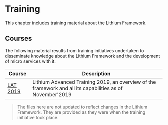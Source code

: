 # Training

This chapter includes training material about the Lithium Framework.

## Courses

The following material results from training initiatives undertaken to disseminate knowledge about the Lithium Framework and the development of micro services with it.

| Course | Description
| - | - |
| [LAT 2019](./_assets/LAT-2019.pdf) | Lithium Advanced Training 2019, an overview of the framework and all its capabilities as of November'2019 |

> The files here are not updated to reflect changes in the Lithium Framework. They are provided as they were when the training initiative took place.